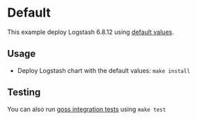 # Default

This example deploy Logstash 6.8.12 using [default values][].


## Usage

* Deploy Logstash chart with the default values: `make install`


## Testing

You can also run [goss integration tests][] using `make test`


[goss integration tests]: https://github.com/elastic/helm-charts/tree/6.8/logstash/examples/default/test/goss.yaml
[default values]: https://github.com/elastic/helm-charts/tree/6.8/logstash/values.yaml
